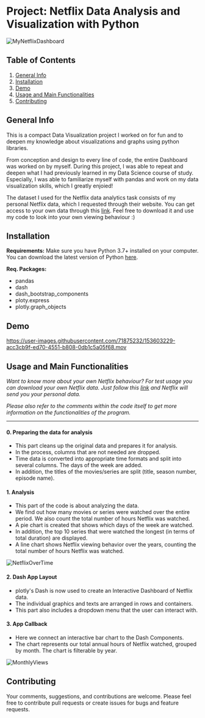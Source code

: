 # Project: Netflix Data Analysis and Visualization with Python

![MyNetflixDashboard](https://user-images.githubusercontent.com/71875232/153602449-25155e7e-d225-4802-a351-3336cbed5793.png)

## Table of Contents
1. [General Info](#General-Info)
2. [Installation](#Installation)
3. [Demo](#Demo)
4. [Usage and Main Functionalities](#Usage-and-Main-Functionalities)
5. [Contributing](#Contributing)


## General Info
This is a compact Data Visualization project I worked on for fun and to deepen my knowledge about visualizations and graphs using python libraries.

From conception and design to every line of code, the entire Dashboard was worked on by myself. 
During this project, I was able to repeat and deepen what I had previously learned in my Data Science course of study. 
Especially, I was able to familiarize myself with pandas and work on my data visualization skills, which I greatly enjoied! 

The dataset I used for the Netflix data analytics task consists of my personal Netflix data, which I requested through their website. You can get access to your own data through this [link](https://www.netflix.com/account/getmyinfo). Feel free to download it and use my code to look into your own viewing behaviour :) 


## Installation

**Requirements:** 
Make sure you have Python 3.7+ installed on your computer. You can download the latest version of Python [here](https://www.python.org/downloads/). 

**Req. Packages:**
* pandas
* dash
* dash_bootstrap_components
* ploty.express
* plotly.graph_objects


## Demo

https://user-images.githubusercontent.com/71875232/153603229-acc3cb9f-ed70-4551-b808-0db1c5a05f68.mov


## Usage and Main Functionalities

*Want to know more about your own Netflix behaviour? For test usage you can download your own Netflix data. Just follow this [link](https://www.netflix.com/account/getmyinfo) and Netflix will send you your personal data.*

*Please also refer to the comments within the code itself to get more information on the functionalities of the program.*

---
#### 0. Preparing the data for analysis
* This part cleans up the original data and prepares it for analysis. 
* In the process, columns that are not needed are dropped. 
* Time data is converted into appropriate time formats and split into several columns. The days of the week are added. 
* In addition, the titles of the movies/series are split (title, season number, episode name). 

#### 1. Analysis
* This part of the code is about analyzing the data. 
* We find out how many movies or series were watched over the entire period. We also count the total number of hours Netflix was watched. 
* A pie chart is created that shows which days of the week are watched. 
* In addition, the top 10 series that were watched the longest (in terms of total duration) are displayed. 
* A line chart shows Netflix viewing behavior over the years, counting the total number of hours Netflix was watched. 

![NetflixOverTime](https://user-images.githubusercontent.com/71875232/153602731-3e378e2c-aef9-42f8-87b1-28bbbfd17406.png)

#### 2. Dash App Layout
* plotly's Dash is now used to create an Interactive Dashboard of Netflix data. 
* The individual graphics and texts are arranged in rows and containers. 
* This part also includes a dropdown menu that the user can interact with. 

#### 3. App Callback 
* Here we connect an interactive bar chart to the Dash Components. 
* The chart represents our total annual hours of Netflix watched, grouped by month. The chart is filterable by year. 

![MonthlyViews](https://user-images.githubusercontent.com/71875232/153602668-b91f844f-7a03-46a9-a1da-c7a850433b98.png)


## Contributing 
Your comments, suggestions, and contributions are welcome. 
Please feel free to contribute pull requests or create issues for bugs and feature requests.

